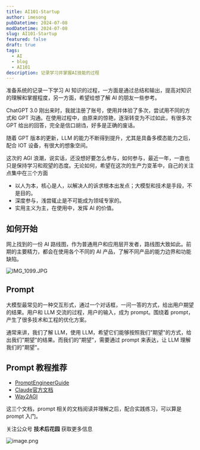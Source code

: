 ```yaml
---
title: AI101-Startup
author: imesong
pubDatetime: 2024-07-08
modDatetime: 2024-07-08
slug: AI101-Startup
featured: false
draft: true
tags:
  - AI
  - blog
  - AI101
description: 记录学习并掌握AI技能的过程
---
```


准备系统的记录一下学习 AI 知识的过程，一方面是通过总结和输出，提高对知识的理解和掌握程度，另一方面，希望给想了解 AI 的朋友一些参考。

ChatGPT 3.0 刚出来时，我就注册了账号，使用并体验了多次，尝试用不同的方式和 GPT 沟通。在使用过程中，由原来的惊艳，逐渐转变为不过如此，有很多次 GPT 给出的回答，完全是信口胡诌，好多是正确的废话。

随着 GPT 版本的更新，LLM 的能力不断得到提升，尤其是具备多模态能力之后，配合 IOT 设备，有很大的想象空间。

这次的 AGI 浪潮，说实话，还没想好要怎么参与，如何参与，最近一年，一直也只是保持学习和观望的态度。无论如何，希望在这次的生产力变革中，自己的关注点集中在三个方面

- 以人为本，核心是人，以解决人的诉求根本出发点；大模型和技术是手段，不是目的。
- 深度参与，浅尝辄止是不可能成为领域专家的。
- 实用主义为主，在使用中，发挥 AI 的价值。

## 如何开始

网上找到的一份 AI 路线图，作为普通用户和应用层开发者，路线图大致如此。前期的主要精力，都会在使用各个不同的 AI 产品，了解不同产品的能力边界和功能缺陷。

![IMG_1099.JPG](https://img.imesong.com/file/a7c7ae4fa11920476ee71.jpg)

## Prompt

大模型最常见的一种交互形式，通过一个对话框，一问一答的方式，给出用户期望的结果。用户和 LLM 交流的过程，用户的输入，成为 prompt。围绕着 prompt，产生了很多技术和工程的优化方案。

通常来讲，我们了解 LLM，使用 LLM，希望它们能够按照我们"期望"的方式，给出我们"期望"的结果。而我们的"期望"，需要通过 prompt 来表达，让 LLM 理解我们的"期望"。

## Prompt 教程推荐

- [PromptEngineerGuide](https://www.promptingguide.ai/zh)
- [Claude官方文档](https://docs.anthropic.com/zh-CN/docs/intro-to-claude)
- [Way2AGI](https://waytoagi.feishu.cn/wiki/QPe5w5g7UisbEkkow8XcDmOpn8e)

这三个文档，prompt 相关的文档阅读并理解之后，配合实践练习，可以算是 prompt 入门。

关注公众号 **技术后花园** 获取更多信息

![image.png](https://img.imesong.com/file/9e0dc4dc2d2acd363d535.png)
